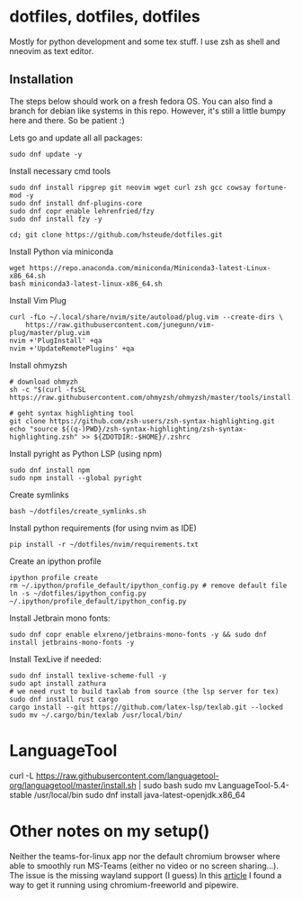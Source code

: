 # dotfiles, dotfiles, dotfiles

Mostly for python development and some tex stuff. I use zsh as shell and nneovim as text editor.

## Installation

The steps below should work on a fresh fedora OS.
You can also find a branch for debian like systems in this repo.
However, it's still a little bumpy here and there. So be patient :)


Lets go and update all all packages:
```shell
sudo dnf update -y
```

Install necessary cmd tools
```shell
sudo dnf install ripgrep git neovim wget curl zsh gcc cowsay fortune-mod -y
sudo dnf install dnf-plugins-core
sudo dnf copr enable lehrenfried/fzy
sudo dnf install fzy -y

cd; git clone https://github.com/hsteude/dotfiles.git
```


Install Python via miniconda
```shell
wget https://repo.anaconda.com/miniconda/Miniconda3-latest-Linux-x86_64.sh
bash miniconda3-latest-linux-x86_64.sh
```

Install Vim Plug
```shell
curl -fLo ~/.local/share/nvim/site/autoload/plug.vim --create-dirs \
    https://raw.githubusercontent.com/junegunn/vim-plug/master/plug.vim
nvim +'PlugInstall' +qa
nvim +'UpdateRemotePlugins' +qa
```

Install ohmyzsh
```shell
# download ohmyzh
sh -c "$(curl -fsSL https://raw.githubusercontent.com/ohmyzsh/ohmyzsh/master/tools/install.sh)"

# geht syntax highlighting tool
git clone https://github.com/zsh-users/zsh-syntax-highlighting.git
echo "source ${(q-)PWD}/zsh-syntax-highlighting/zsh-syntax-highlighting.zsh" >> ${ZDOTDIR:-$HOME}/.zshrc
```

Install pyright as Python LSP (using npm)
```shell
sudo dnf install npm
sudo npm install --global pyright
```

Create symlinks
```shell script
bash ~/dotfiles/create_symlinks.sh
```

Install python requirements (for using nvim as IDE)
```shell
pip install -r ~/dotfiles/nvim/requirements.txt
```
    
Create an ipython profile
```shell
ipython profile create
rm ~/.ipython/profile_default/ipython_config.py # remove default file
ln -s ~/dotfiles/ipython_config.py ~/.ipython/profile_default/ipython_config.py
```

Install Jetbrain mono fonts:
```shell
sudo dnf copr enable elxreno/jetbrains-mono-fonts -y && sudo dnf install jetbrains-mono-fonts -y
```

Install TexLive if needed:
```shell
sudo dnf install texlive-scheme-full -y
sudo apt install zathura
# we need rust to build taxlab from source (the lsp server for tex)
sudo dnf install rust cargo
cargo install --git https://github.com/latex-lsp/texlab.git --locked
sudo mv ~/.cargo/bin/texlab /usr/local/bin/

```

# LanguageTool
curl -L https://raw.githubusercontent.com/languagetool-org/languagetool/master/install.sh | sudo bash
sudo mv LanguageTool-5.4-stable /usr/local/bin
sudo dnf install java-latest-openjdk.x86_64


# Other notes on my setup()
Neither the teams-for-linux app nor the default chromium browser where able to
smoothly run MS-Teams (either no video or no screen sharing...).
The issue is the missing wayland support (I guess)
In this [article](https://uwot.eu/blog/microsoft-teams-on-fedora-and-wayland-with-screenshare/) I found a way to get it running using chromium-freeworld and
pipewire.

